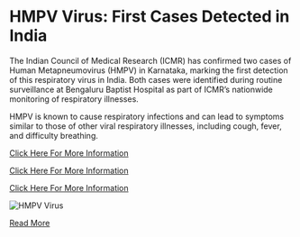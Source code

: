 # HMPV Virus: First Cases Detected in India

The Indian Council of Medical Research (ICMR) has confirmed two cases of Human Metapneumovirus (HMPV) in Karnataka, marking the first detection of this respiratory virus in India. Both cases were identified during routine surveillance at Bengaluru Baptist Hospital as part of ICMR’s nationwide monitoring of respiratory illnesses. 

HMPV is known to cause respiratory infections and can lead to symptoms similar to those of other viral respiratory illnesses, including cough, fever, and difficulty breathing.

[Click Here For More Information](https://vicharkendra.com/hmpv-virus-hits-india-bengaluru-confirms-two-infant-cases/) <br>

[Click Here For More Information](https://vicharkendra.com/hmpv-virus-hits-india-bengaluru-confirms-two-infant-cases/) <br>

[Click Here For More Information](https://vicharkendra.com/hmpv-virus-hits-india-bengaluru-confirms-two-infant-cases/) 


![HMPV Virus](https://vicharkendra.com/wp-content/uploads/2025/01/HMPV-Virus-Hits-India.png)

[Read More](https://vicharkendra.com/hmpv-virus-hits-india-bengaluru-confirms-two-infant-cases/)
